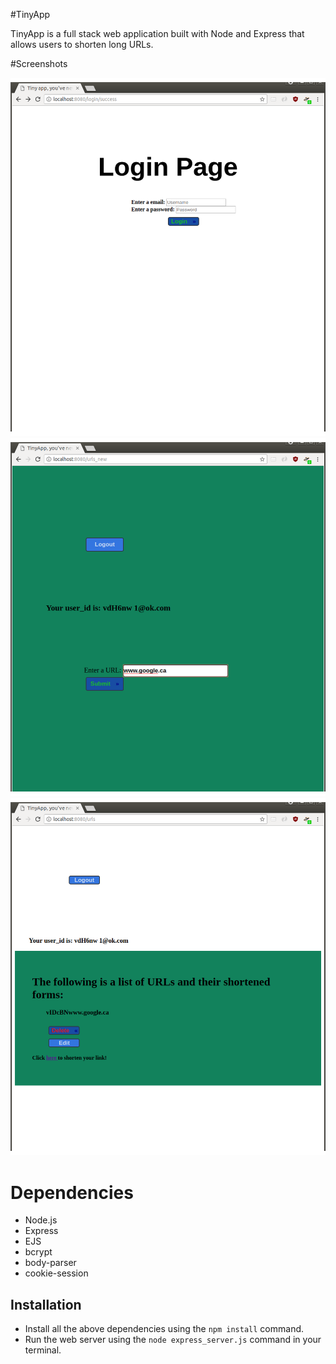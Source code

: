 #TinyApp

TinyApp is a full stack web application built with Node and Express that allows users to shorten long URLs.


#Screenshots

!["Login Page"](https://github.com/evgenyg6/tinyApp/blob/master/public/images/login-page.png)
!["URL Shortening"](https://github.com/evgenyg6/tinyApp/blob/master/public/images/url-shorten.png)
!["URL Viewing"](https://github.com/evgenyg6/tinyApp/blob/master/public/images/url-view.png)


# Dependencies

- Node.js
- Express
- EJS
- bcrypt
- body-parser
- cookie-session

## Installation

- Install all the above dependencies using the `npm install` command.
- Run the web server using the `node express_server.js` command in your terminal.